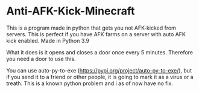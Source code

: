 # Anti-AFK-Kick-Minecraft
This is a program made in python that gets you not AFK-kicked from servers.
This is perfect if you have AFK farms on a server with auto AFK kick enabled.
Made in Python 3.9

What it does is it opens and closes a door once every 5 minutes. Therefore you need a door to use this.

You can use auto-py-to-exe (https://pypi.org/project/auto-py-to-exe/), but if you send it to a friend or other people, it is going to mark it as a virus or a treath. This is a known python problem and i as of now have no fix.
